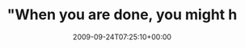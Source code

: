 ---
retweeted: false
source: <a href="http://twitter.com" rel="nofollow">Twitter Web Client</a>
entities:
  hashtags: []
  symbols: []
  user_mentions:
  - name: "@cypher"
    screen_name: cypher
    indices:
    - '105'
    - '112'
    id_str: '10601922'
    id: '10601922'
  urls: []
display_text_range:
- '0'
- '113'
favorite_count: '0'
id_str: '4337018284'
truncated: false
retweet_count: '0'
id: '4337018284'
created_at: Thu Sep 24 07:25:10 +0000 2009
favorited: false
full_text: '"When you are done, you might have a messy go-cart, but it’ll sure as
  hell fly." http://is.gd/3CHt7 (via [@cypher](https://twitter.com/cypher))'
lang: en
tags:
- pesos:twitter
date: '2009-09-24T07:25:10+00:00'
src: https://twitter.com/bascht/status/4337018284
original_url: https://twitter.com/bascht/status/4337018284
type: twitter_tweet
text: '"When you are done, you might have a messy go-cart, but it’ll sure as hell
  fly." http://is.gd/3CHt7 (via [@cypher](https://twitter.com/cypher))'
title: "\"When you are done, you might h"

---